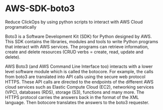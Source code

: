 # AWS-SDK-boto3
Reduce ClickOps by using python scripts to interact with AWS Cloud programatically

Boto3 is a Software Development Kit (SDK) for Python designed by AWS. This SDK contains the libraries,
modules and tools to write Python programs that interact with AWS services. The programs can retrieve
information, create and delete resources (CRUD verbs = create, read, update and delete).

AWS Boto3 (and AWS Command Line Interface too) interacts with a lower level software module which is
called the botocore. For example, the calls from boto3 are translated into API calls using the secure web
protocol HTTPS. These API calls are directed to the endpoints of the different AWS cloud services such as
Elastic Compute Cloud (EC2), networking services (VPC), databases (RDS), storage (S3), functions and
many more. The HTTPS protocol carries the answers back in the format of the XML language. Then
botocore translates the answers to the boto3 requester.
